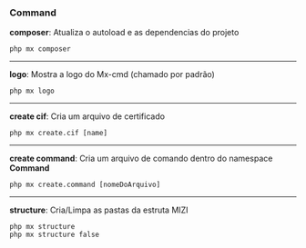 ### Command

**composer**: Atualiza o autoload e as dependencias do projeto

    php mx composer

---

**logo**: Mostra a logo do Mx-cmd (chamado por padrão)

    php mx logo

---

**create cif**: Cria um arquivo de certificado

    php mx create.cif [name]

---

**create command**: Cria um arquivo de comando dentro do namespace **Command**

    php mx create.command [nomeDoArquivo]

---

**structure**: Cria/Limpa as pastas da estruta MIZI

    php mx structure
    php mx structure false
